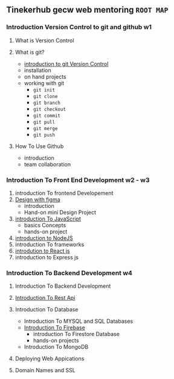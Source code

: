 ## Tinekerhub gecw web mentoring ```ROOT MAP ```

### Introduction Version Control to git and github w1
1. What is Version Control
2. What is git?
    - [introduction to git Version Control](https://nova.tinkerhubgecwayanad.tech/#about)
    - installation
    - on hand projects
    - working with git
        - ```git init``` 
        - ```git clone```
        - ```git branch```
        - ```git checkout```
        - ```git commit```
        - ```git pull```
        - ```git merge```
        - ```git push```
      
3. How To Use Github
    - introduction
    - team collaboration
   

### Introduction To Front End Development w2 - w3

1. introduction To frontend Developement
2. [Design with figma](https://nova.tinkerhubgecwayanad.tech/#about)
    - introduction
    - Hand-on mini Design Project
3. [introduction To JavaScript](https://nova.tinkerhubgecwayanad.tech/#about)
    - basics Concepts
    - hands-on project
4. [introduction to NodeJS](https://nova.tinkerhubgecwayanad.tech/#about)
5. introduction To frameworks
6. [introdution to React js](https://nova.tinkerhubgecwayanad.tech/#about)
7. introduction to Express js
    
    
### Introduction To Backend Development w4

1. Introduction To Backend Development
2. [Introduction To Rest Api](https://nova.tinkerhubgecwayanad.tech/#about)
3. Introduction To Database
   - Introduction To MYSQL and SQL Databases
   - [Introduction To Firebase](https://nova.tinkerhubgecwayanad.tech/#about)
      - introduction To Firestore Database
      - hands-on projects
   - Introduction To MongoDB


4. Deploying Web Appications
5. Domain Names and SSL
